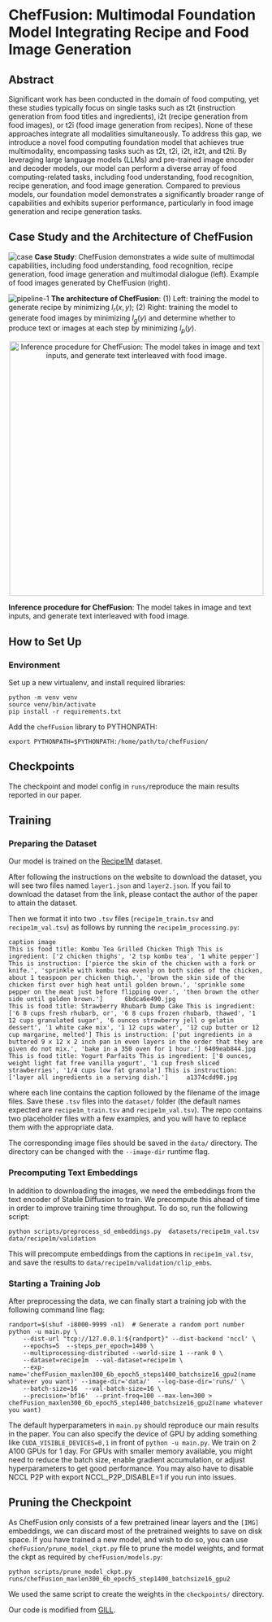 # ChefFusion: Multimodal Foundation Model Integrating Recipe and Food Image Generation

## Abstract
Significant work has been conducted in the domain of food computing, yet these studies typically focus on single tasks such as t2t (instruction generation from food titles and ingredients), i2t (recipe generation from food images), or t2i (food image generation from recipes). None of these approaches integrate all modalities simultaneously.
To address this gap, we introduce a novel food computing foundation model that achieves true multimodality, encompassing tasks such as t2t, t2i, i2t, it2t, and t2ti. By leveraging large language models (LLMs) and pre-trained image encoder and decoder models, our model can perform a diverse array of food computing-related tasks, including food understanding, food recognition, recipe generation, and food image generation.
Compared to previous models, our foundation model demonstrates a significantly broader range of capabilities and exhibits superior performance, particularly in food image generation and recipe generation tasks.


## Case Study and the Architecture of ChefFusion
![case](https://github.com/user-attachments/assets/64556d24-45c2-44be-88de-27dcfa1ed53c "Case Study: ChefFusion demonstrates a wide suite of multimodal capabilities, including food understanding, food recognition, recipe generation, food image generation and multimodal dialogue (left). Example of food images generated by ChefFusion (right).")
**Case Study**: ChefFusion demonstrates a wide suite of multimodal capabilities, including food understanding, food recognition, recipe generation, food image generation and multimodal dialogue (left). Example of food images generated by ChefFusion (right).

![pipeline-1](https://github.com/user-attachments/assets/5910581a-f9c6-443b-b75c-663cca880a64 "The architecture of ChefFusion: (1) Left: training the model to generate recipe by minimizing $l_{r}(x, y)$; (2) Right: training the model to generate food images by minimizing $l_{g}(y)$ and determine whether to produce text or images at each step by minimizing $l_{p}(y)$.")
**The architecture of ChefFusion**: (1) Left: training the model to generate recipe by minimizing $l_{r}(x, y)$; (2) Right: training the model to generate food images by minimizing $l_{g}(y)$ and determine whether to produce text or images at each step by minimizing $l_{p}(y)$.


<p align="center">
<img alt="Inference procedure for ChefFusion: The model takes in image and text inputs, and generate text interleaved with food image." src="https://github.com/user-attachments/assets/0a6c0436-ccc6-4270-8449-50aa5bf7a40d " width=500/>
</p>

**Inference procedure for ChefFusion**: The model takes in image and text inputs, and generate text interleaved with food image.

## How to Set Up
### Environment
Set up a new virtualenv, and install required libraries:
```
python -m venv venv
source venv/bin/activate
pip install -r requirements.txt
```

Add the `chefFusion` library to PYTHONPATH:
```
export PYTHONPATH=$PYTHONPATH:/home/path/to/chefFusion/
```
## Checkpoints
The checkpoint and model config in `runs/`reproduce the main results reported in our paper.

## Training

### Preparing the Dataset

Our model is trained on the [Recipe1M](https://github.com/torralba-lab/im2recipe?tab=readme-ov-file#recipe1m-dataset) dataset. 

After following the instructions on the website to download the dataset, you will see two files named `layer1.json` and `layer2.json`. If you fail to download the dataset from the link, please contact the author of the paper to attain the dataset.

Then we format it into two `.tsv` files (`recipe1m_train.tsv` and `recipe1m_val.tsv`) as follows by running the `recipe1m_processing.py`:
```
caption image
This is food title: Kombu Tea Grilled Chicken Thigh This is ingredient: ['2 chicken thighs', '2 tsp kombu tea', '1 white pepper'] This is instruction: ['pierce the skin of the chicken with a fork or knife.', 'sprinkle with kombu tea evenly on both sides of the chicken, about 1 teaspoon per chicken thigh.', 'brown the skin side of the chicken first over high heat until golden brown.', 'sprinkle some pepper on the meat just before flipping over.', 'then brown the other side until golden brown.']      6bdca6e490.jpg
This is food title: Strawberry Rhubarb Dump Cake This is ingredient: ['6 8 cups fresh rhubarb, or', '6 8 cups frozen rhubarb, thawed', '1 12 cups granulated sugar', '6 ounces strawberry jell o gelatin dessert', '1 white cake mix', '1 12 cups water', '12 cup butter or 12 cup margarine, melted'] This is instruction: ['put ingredients in a buttered 9 x 12 x 2 inch pan in even layers in the order that they are given do not mix.', 'bake in a 350 oven for 1 hour.'] 6409eab844.jpg
This is food title: Yogurt Parfaits This is ingredient: ['8 ounces, weight light fat free vanilla yogurt', '1 cup fresh sliced strawberries', '1/4 cups low fat granola'] This is instruction: ['layer all ingredients in a serving dish.']     a1374cdd98.jpg
```
where each line contains the caption followed by the filename of the image files. Save these `.tsv` files into the `dataset/` folder (the default names expected are `recipe1m_train.tsv` and `recipe1m_val.tsv`). The repo contains two placeholder files with a few examples, and you will have to replace them with the appropriate data.

The corresponding image files should be saved in the `data/` directory. The directory can be changed with the `--image-dir` runtime flag.

### Precomputing Text Embeddings

In addition to downloading the images, we need the embeddings from the text encoder of Stable Diffusion to train. We precompute this ahead of time in order to improve training time throughput. To do so, run the following script:

```
python scripts/preprocess_sd_embeddings.py  datasets/recipe1m_val.tsv data/recipe1m/validation
```

This will precompute embeddings from the captions in `recipe1m_val.tsv`, and save the results to `data/recipe1m/validation/clip_embs`.

### Starting a Training Job

After preprocessing the data, we can finally start a training job with the following command line flag:

```
randport=$(shuf -i8000-9999 -n1)  # Generate a random port number
python -u main.py \
    --dist-url "tcp://127.0.0.1:${randport}" --dist-backend 'nccl' \
    --epochs=5  --steps_per_epoch=1400 \
    --multiprocessing-distributed --world-size 1 --rank 0 \
    --dataset=recipe1m  --val-dataset=recipe1m \
    --exp-name='chefFusion_maxlen300_6b_epoch5_steps1400_batchsize16_gpu2(name whatever you want)' --image-dir='data/'  --log-base-dir='runs/' \
    --batch-size=16  --val-batch-size=16 \
    --precision='bf16'  --print-freq=100 --max-len=300 > chefFusion_maxlen300_6b_epoch5_step1400_batchsize16_gpu2(name whatever you want)
```


The default hyperparameters in `main.py` should reproduce our main results in the paper. You can also specify the device of GPU by adding something like `CUDA_VISIBLE_DEVICES=0,1` in front of `python -u main.py`. We train on 2 A100 GPUs for 1 day. For GPUs with smaller memory available, you might need to reduce the batch size, enable gradient accumulation, or adjust hyperparameters to get good performance. You may also have to disable NCCL P2P with export NCCL_P2P_DISABLE=1 if you run into issues.



## Pruning the Checkpoint

As ChefFusion only consists of a few pretrained linear layers and the `[IMG]` embeddings, we can discard most of the pretrained weights to save on disk space. If you have trained a new model, and wish to do so, you can use `chefFusion/prune_model_ckpt.py` file to prune the model weights, and format the ckpt as required by `chefFusion/models.py`:

```
python scripts/prune_model_ckpt.py  runs/chefFusion_maxlen300_6b_epoch5_step1400_batchsize16_gpu2
```

We used the same script to create the weights in the `checkpoints/` directory.


Our code is modified from [GILL](https://github.com/kohjingyu/gill/tree/main).
